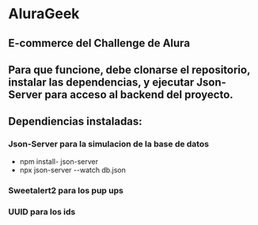 # AluraGeek
## E-commerce del Challenge de Alura


## Para que funcione, debe clonarse el repositorio, instalar las dependencias, y ejecutar Json-Server para acceso al backend del proyecto.
## Dependiencias instaladas:

### Json-Server para la simulacion de la base de datos

- npm install- json-server
- npx json-server --watch db.json

### Sweetalert2 para los pup ups

### UUID para los ids
